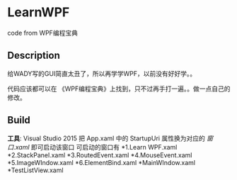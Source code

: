 # LearnWPF
code from WPF编程宝典

## Description
给WADY写的GUI简直太丑了，所以再学学WPF，以前没有好好学。。

代码应该都可以在 《WPF编程宝典》上找到，只不过再手打一遍。。做一点自己的修改。

## Build
**工具**: Visual Studio 2015
把 App.xaml 中的 StartupUri 属性换为对应的 *窗口.xaml* 即可启动该窗口
可启动的窗口有
*1.Learn WPF.xaml
*2.StackPanel.xaml
*3.RoutedEvent.xaml
*4.MouseEvent.xaml
*5.ImageWIndow.xaml
*6.ElementBind.xaml
*MainWIndow.xaml
*TestListView.xaml
